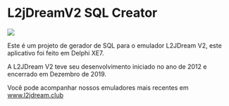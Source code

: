 L2jDreamV2 SQL Creator
========
<img src="https://i.imgur.com/Q3iBIlk.jpeg"/>

Este é um projeto de gerador de SQL para o emulador L2JDream V2, este aplicativo foi feito em Delphi XE7.

A L2JDream V2 teve seu desenvolvimento iniciado no ano de 2012 e encerrado em Dezembro de 2019.

Você pode acompanhar nossos emuladores mais recentes em www.l2jdream.club


